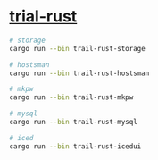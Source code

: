 # [trial-rust](https://github.com/chaosannals/trial-rust)

```bash
# storage
cargo run --bin trail-rust-storage

# hostsman
cargo run --bin trail-rust-hostsman

# mkpw
cargo run --bin trail-rust-mkpw

# mysql
cargo run --bin trail-rust-mysql

# iced
cargo run --bin trail-rust-icedui
```
